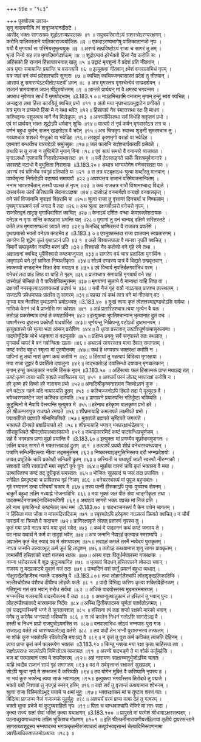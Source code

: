 +++
title = "१८३"

+++
पुरुषोत्तम उवाच-  
शृणु नारायणीश्रि त्वं शत्रूञ्जयानदीतटे ।  
आसीद् भक्तः सागराख्यः शूद्रोऽरण्यप्रपालकः ॥१ ॥
सपुत्रपरिवारोऽयं सशस्त्रोऽरण्यरक्षणम् ।  
करोति पालिकाताने पालिकाराज्ययोजितः ॥२ ॥
एकदाऽरण्यभागेषु पालिकातानजो नृपः ।  
ययौ वै मृगयार्थं सः परिमेयसुभृत्ययुक् ॥३ ॥
अरण्यं तत्प्रविष्टोऽयं राजा च सागरं तु तम् ।  
भृत्यं निन्ये सह तत्र मृगादिमार्गदर्शकम् ॥४ ॥
शूद्रोऽप्ययं हरेर्भक्तो हिंसां नैव करोति सः ।  
अहिंसको हि राजानं हिंसापापभयात् खलु ॥५ ॥
उद्वाटं मृगशून्यं वै प्रदेशं प्रति नीतवान् ।  
अत्र मृगाः समायान्ति प्रयान्ति च वसन्त्यपि ॥६ ॥
इत्युक्त्वा नीतवान् क्ष्मेशं वनपालाभिधं नृपम् ।  
यत्र जलं वनं रम्यं प्रदेशाश्चापि सुन्दराः ॥७ ॥
क्वचित् क्वचिज्जनवासास्तं प्रदेशं तु नीतवान् ।  
आसायं तु समारण्येऽटवीतोऽप्यटवीं भ्रमन् ॥८ ॥
अत्र मृगस्तत्र मृगश्चेत्येवं सम्प्रदर्शयन् ।  
राजानं भ्रामयामास जपन् श्रीपुरुषोत्तमम् ॥९ ॥
आन्तरे प्रार्थयन् मां वै क्षमस्व भगवन्मम ।  
अपराधं नृपेणात्र सार्धं वै मृगयोद्भवम् ॥3.183.१ ०॥
नाऽहमिच्छामि वनजान् मृगान् हन्तुं स्वयं क्वचित् ।  
अन्यद्वारा तथा हिंसा कारयितुं क्वचित् प्रभो ॥११ ॥
अतो मया नृपश्चाऽयमुद्वाटेन प्रणीयते ।  
यत्र मृगा न प्राप्यन्ते हिंसा मे न यथा भवेत् ॥१२॥
हिंसापापं नैव स्यात्तत्तथा रक्ष हि माधव ।  
कश्चिद्वन्यः पशुस्त्वत्र मार्गे नैव मिलेन्नृपम् ॥१३ ॥
अन्तर्यामिंस्तथा सर्वं विधेहि क्लृप्तनं प्रभो ।  
एवं मां प्रार्थयन् भक्तः शूद्रोऽपि धर्मवान् शुचिः ॥१४॥
यात्यग्रे तं नृपं कर्षन् मृगवासोऽत्र तत्र च ।  
वर्णनं बहुधा कुर्वन् राजन् खड्गोऽत्र वै भवेत् ॥१५॥
अत्र चित्रमृगः स्याच्च शृङ्गी सृमरश्चात्र तु ।  
गवयश्चात्र शशको गेण्डुको वा भवेदिह ॥१६॥
तरक्षुर्वा कृष्णमृगो वराहो वा भवेदिह ।  
एवमाशां बन्धयँश्च यात्यग्रेऽग्रे समुत्सुकः ॥१७॥
जलं फलानि राज्ञेश्चार्पयत्यपि प्रसेवते ।  
तथापि स तु राजा न तुष्टिमेति मृगान् विना ॥१८॥
एवं सायं समयो वै वनान्तरे व्यजायत ।  
मृगाऽलब्धौ नृपश्चापि निराशोऽप्यभवत्तदा ॥१ ९ ॥
सर्वे तेऽस्तङ्गते चार्के विशश्रमुर्वनान्तरे ।  
सरस्तटे वटाधो वै बुभुक्षिता निराशयाः ॥3.183.२०॥
अथात्र भाग्ययोगेन वनेचरस्तदा परः ।  
अरण्यं स्वं भ्रमित्वैव स्वगृहं प्रतियाति यः ॥२१ ॥
स तत्र वटवृक्षाऽधः श्रुत्वा शब्दाँस्तु मानवान् ।  
पार्श्वसृत्या निर्गतोऽपि वटाश्रयं समाययौ ॥२२॥
अपश्यत्तत्र राजानं परिमेयजनान्वितम् ।  
ननाम भावतश्चैतान् तस्थौ पप्रच्छ तं नृपम् ॥२३ ॥
कथं राजन्नत्र रात्रौ विश्रामश्चाद्य विद्यते ।  
दासवर्गस्य कार्यं चेत्तिष्ठामि सेवनाऽऽज्ञया ॥२४॥
दासोऽहं वनमार्गज्ञो वन्यज्ञो वनवासकृत् ।  
वने सर्वं विजानामि नृपाज्ञां वितरामि च ॥२५॥
श्रुत्वा राजा तु वृत्तान्तं दिनचर्यां च निष्फलाम् ।  
मृषामृगयाभ्रमणं सर्वं जगाद वै तदा ॥२६॥
अथ श्रुत्वा दक्षगर्वोऽपरो वनेचरो नृपम् ।  
राजन्नैतद्वनं तादृङ् मृगाधिवासितं क्वचित् ॥२७॥
केनाऽयं दर्शितः पन्थाः केवलक्लेशदायकः ।  
वनेऽत्र न मृगाः सन्ति काष्ठहारा भ्रमन्ति यत् ॥२८॥
मृगाणां तु वनं चान्यद् दक्षिणे सरितस्तटे ।  
वर्तते तत्र मृगयासाफल्यं जायते सदा ॥२९॥
केनचिद् भ्रामितस्त्वं वै राजन्नत्र प्रवर्तसे ।  
वृथाप्रयासो भवतो वनेऽत्र कष्टमेव ह ॥3.183.३ ०॥
एवमुक्तस्तदा राजा ज्ञातवान् स्वप्रतारणम् ।  
सागरेण हि शूद्रेण कृतं वृथाऽटनं प्रति ॥३ १ ॥
अहो विश्वासघाता वै मानवा नृपतिं क्वचित् ।  
विमार्गे सम्प्रकृष्यैव नयन्ति मरणं प्रति ॥३२॥
विश्वासो नैव कर्तव्यो वने गृहे रणे तथा ।  
अज्ञातानां क्वचिद् भूपैर्विश्वासे कष्टमाप्नुयात् ॥३३॥
सागरेण वयं चात्र प्रतारिता मृगार्थिनः ।  
अमृगाढ्ये वने दूरं भ्रामिता निष्फलीकृताः ॥३४॥
सोऽयं दण्डस्य पात्रं वै विद्यते छद्मवृत्तवान् ।  
त्यक्तव्यो दण्डदानेन शिक्षा देया मयाऽत्र ह ॥३५॥
एवं विचार्य नृपतिर्दक्षगर्वाभिधं परम् ।  
वनेचरं तदा प्राह तिष्ठ वा याहि ते गृहम् ॥३६॥
प्रातश्चात्र समायाहि मृगयार्थं वने सह ।  
दास्येऽहं चेप्सितं ते वै पारितोषिकमुत्तमम् ॥३७॥
मृगयाणां सुलाभे वै नान्यथा याहि तिष्ठ वा ।  
दक्षगर्वो नमस्कृत्याऽऽवश्यकतां प्रदर्श्य च ॥३८॥
ययौ नैजं गृहं रात्रौ नाऽऽयात् प्रातश्च तत्स्थलम् ।  
राजाऽपि क्रोधमापन्नः प्रातरेव तु सागरम् ॥३९॥
पप्रच्छ त्वं कथं त्वत्र वने मां नीतवान् वद ।  
मृगया यत्र नैवास्ति वृथाऽरण्ये भ्रमोऽभवत् ॥3.183.४० ॥
दुःखं त्वया कृतं त्वेतत्तस्माद्दण्ड्योऽसि सर्वथा ।  
मासिकं वेतनं त्वं वै प्राप्नोसि मम कोशतः ॥४१ ॥
अहं प्रतारितश्चात्र त्वया भृत्येन वै यतः ।  
ततोऽहं प्रकरोम्यत्र दण्डं ते कपटार्थिनम् ॥४२॥
इत्युक्त्वा भूपतिश्चान्यान् भृत्यानाह द्रुतं वचः ।  
पाषाणैरस्य दुष्टस्य प्रकोष्ठौ पादयोरिह ॥४३॥
चूर्णयन्तु निक्षिपन्तु वटोऽधो दुष्टमानवम् ।  
इत्युक्तास्ते परे भृत्या भटा आसन् प्ररोषिणः ॥४४॥
ते धृत्वा प्रस्तरान् कष्टाँश्चूर्णयामासुरुल्बणाः ।  
पादयोर्घूटिके चोभे भङ्क्त्वा तं वटमूलके ॥४५॥
प्रक्षिप्य प्रययुः सर्वे सनृपास्ते ततः स्थलात् ।  
मृगयार्थं चापरं वै वनं गर्वान्विताः खलाः ॥४६॥
अथाऽयं सागरस्तत्र मत्वा दैवात् समागतम् ।  
कष्टं रुरोद बहुधा स्मृत्वा मां पुरुषोत्तमम् ॥४७॥
कथं हे भगवन्नत्र भक्तरक्षां करोषि न ।  
पापिनां तु तथा नाशं कृष्ण कथं करोषि न ॥४८॥
हिंसायां तु महत्पापं विदित्वा मृगरक्षया ।  
मया राजा तूद्वारं वै प्रवर्तितो दयालुना ॥४९॥
त्वद्भक्तोऽहं दयासिन्धो दयावान् मृगबालकान् ।  
मृगान् हन्तुं कथङ्कारं नयामि हिंसकं नृपम् ॥3.183.५० ॥
अहिंसायाः फलं हिंसात्मकं प्राप्तं मयाऽद्य तत् ।  
कष्टं कृष्ण त्वया चापि सह्यते स्वाश्रितस्य यत् ॥५१ ॥
आश्चर्यं परमं त्वेतद् भक्तरक्षां करोषि न ।  
हरे कृष्ण हरे विष्णो हरे नारायण प्रभो ॥५२॥
अनादिश्रीकृष्णनारायण जिष्णोऽवनं कुरु ।  
वने वटेऽत्र गहने यदि नायास्यसि द्रुतम् ॥५३ ॥
कश्चिज्जनोऽपि दिवसे तदा मे मृत्युरत्र वै ।  
भवेच्चरणकष्टेन जलं कश्चिन्न दास्यति ॥५४॥
प्राणावने प्रयास्यन्ति गतिर्दुष्टा भविष्यति ।  
कुटुम्बिनो मे नैवापि वेत्स्यन्ति मृत्युमत्र मे ॥५५॥
हरेनाथ हरेकृष्ण बालकृष्ण प्रभो हरे ।  
हरे श्रीकम्भरापुत्र राधापते रमापते ॥५६॥
शीघ्रमायाहि कमलापते लक्ष्मीपते प्रभो ।  
पद्मावतीपते प्रज्ञापते श्रीमाणिकीपते ॥५७॥
मुक्तपते ब्रह्मपते सृष्टिपते जगत्पते ।  
भक्तपते दीनपते ब्रह्मप्रियापते हरे ॥५८॥
शीघ्रमायाहि भगवन् भक्तरक्षार्थदेहवान् ।  
सौराष्ट्राधिपते श्रीमद्गोपालबालकप्रभो ॥५९॥
कथङ्कारमिदं कष्टं पादसन्धिप्रचूर्णजम् ।  
सहे वै भगवन्नत्र प्राणा मूर्छा प्रयान्ति वै ॥3.183.६०॥
इत्युक्ता मां प्रणम्यैव मूर्छाभावमुपागतः ।  
लक्ष्मि यावत् सागरो मे भक्तस्तावदहं द्रुतम् ॥६१ ॥
तत्पार्श्वे प्रययौ शीघ्रं वनेचरस्वरूपवान् ।  
पत्राणि सन्धिनीवल्ल्या नीत्वा तद्रसमुत्तमम् ॥६२॥
निष्कास्याऽङ्गुलिभिस्तत्र ददौ भग्नप्रदेशयोः ।  
तावत् प्रघूटिके चापि प्रकोष्ठौ सन्धितौ द्रुतम् ॥६३॥
अस्थिनी च यथापूर्वं जातौ स्वस्थौ नीरुग्णकौ ।  
सशक्तौ चापि रक्ताढ्यौ मया स्पृष्टौ पुनः पुनः ॥६४॥
मूर्छाया वारणं चापि कृतं भक्तस्य वै मया ।  
उत्थापितश्च कष्टं तद् दूरीकृतं समस्ततः ॥६५॥
भोजितः सुप्रसादं च जलं तदा प्रपायितः ।  
स्नेहितः प्रेमदृष्ट्या च प्रापितश्च गृहं निजम् ॥६६ ॥
वनेचरस्वरूपं मां पुपूज बहुभावतः ।  
गृहे रम्यासनं दत्वा परिचर्यां चकार मे ॥६७॥
तस्य पत्नी हीरुकाऽपि पुत्राः पुत्र्यश्च सेवनम् ।  
चक्रुर्मे बहुधा लक्ष्मि मध्याह्ने भोजनादिभिः ॥६८॥
मया भुक्तं जलं पीतं सेवा चाङ्गीकृता तथा ।  
पादसम्मर्दनगात्रमर्दनादिस्वरूपिणी ॥६९॥
अथाऽयं सागरो भक्तः पप्रच्छ मां निजं प्रति ।  
हरे नाथ कृपासिन्धो कष्टमेतत् कथं मम ॥3.183.७० ॥
पादभञ्जनरूपं वै केन पापेन चागतम् ।  
न हिंसिता मया जीवा न मांसमदिरादिकम् ॥७१ ॥
स्पृश्यतेऽपि हरेकृष्ण नाऽसत्यं क्रियते क्वचित्॥
न चौर्यं पारदार्यं वा क्रियते वै कदाचन ॥७२॥
प्राणिरक्षाकृते त्वेतत् प्रतारणं नृपस्य तु ।  
कृतं मया प्रभो नाऽत्र पापं मया कृतं भवेत् ॥७३ ॥
कथं मे पादहननं कथं कष्टं जनस्य ते ।  
वद नाथ यथार्थं मे कर्म वा तादृशं भवेत् ॥७४॥
अत्र जन्मनि नैवाऽहं कृतवान्न स्मराम्यपि ।  
अज्ञातेन कृतं चेत् स्याद् वद मे संशयापहम् ॥७५॥
तदाऽहं कमले तस्मै न्यवेदयं पुराकृतम् ।  
नाऽत्र जन्मनि तस्याऽभूत् कर्म क्रूरं हि तादृशम् ॥७६॥
ततोऽहं कथयामास शृणु सागर प्राक्कृतम् ।  
त्वमासीर्वै हस्तिपको राज्ञो गजस्य रक्षकः ॥७७॥
अस्य राज्ञः पितुर्धर्मपालस्य गजरक्षकः ।  
नाम्ना धरोदरस्त्वं वै शूद्रः कुटुम्बवानिह ॥७८ ॥
भृत्यतां विदधन् हस्तिपालने त्वेकदा भवान् ।  
गजस्य तु मदप्राकट्ये युवानं गजं तदा ॥७९॥
उन्मादिनं वशं कर्तुं प्रयत्नं बहुधा व्यधात् ।  
गोक्षुराद्यैर्लोहजैश्च न्यस्तैः पादतलेषु वै ॥3.183.८०॥
तथा लोहार्गलैश्चापि लोहशृङ्खलिकादिभिः ।  
भल्लैश्चोग्रैश्च वंशैश्च दीर्घैश्च लोहजैः फलैः ॥८ १ ॥
पादौ विभिद्य करिणः कृत्वा शक्तिविहीनकम् ।  
गतिशून्यं गतं तत्र भवान् रुरोध सर्वथा ॥८२ ॥
अधिकं पादयोस्तस्य मूढमारममारयत् ।  
भग्नमस्थि गजस्यापि पादस्यैकस्य वै तदा ॥८३ ॥
अथाप्युत्थातुकामं तं हस्तिनं तु भवान् पुनः ।  
लोहदण्डैश्चाग्रपदे मारयामास निर्दयः ॥८४॥
अस्थि द्वितीयपादस्य चूर्णतां पार्श्वतोऽगमत् ।  
एवं पादद्वयास्थिनी भग्ने ते क्रूरतावशात् ॥८५ ॥
हस्तिना त्वं तदा शप्तो रक्षको मारको भवान् ।  
ममैव तु करेणैव भग्नपादो भविष्यसि ॥८६ ॥
स त्वं कालेन निधनं गतोऽसि सागरोऽद्य वै ।  
हस्ती च निधनं प्राप्रो राजपुत्रोऽयमस्ति सः ॥८७॥
वनपालाभिधः सोऽयं भग्नपादः पुरा गजः ।  
राजाऽद्य वर्तते त्वं चारण्यपालोऽद्य वर्तसे ॥८८ ॥
तव पादौ तेन भग्नौ पुराभग्नस्य तत्फलम् ।  
मा शोकं कुरु भक्तोऽसि रक्षितोऽसि मयाऽद्य वै ॥८९॥
न कृतं तु पुरा कर्म कञ्चित् त्यजति देहिनम् ।  
त्वया प्राप्तं कृतं कर्म फलरूपेण भक्तक ॥3.183.९०॥
किन्तु भक्त्या मया रक्षा कृता चाहिंसया तव ।  
राज्ञोऽपराधः स्वल्पोऽपि निमित्तोऽत्र व्यजायत ॥९१ ॥
अरण्ये पादभङ्गे ते मा शोकं कर्तुमर्हसि ।  
भज मां परमात्मानं पश्य मे रूपमैश्वरम् ॥९२॥
अहं नारायणः साक्षाच्चतुर्भुजोऽस्मि चागतः ।  
याहि त्वद्यैव राजानं सायं गृहं समागतम् ॥९३॥
वद मे सर्ववृत्तान्तं रक्षाकरं सुखप्रदम् ।  
सोऽपि श्रुत्वा नृपो मे सम्भजनं वै करिष्यति ॥९४॥
तव योगेन मुक्तिं वै करिष्यामि नृपस्य ह ।  
मा भयं कुरु भक्तेन्द्र त्वया साकं भवाम्यहम् ॥९५॥
इत्युक्त्वा भगवाँस्तत्र तिरोदधे तु पद्मजे ।  
भक्तो ययौ निशायां तु नृपगृहं स्मरन् हरिम् ॥९६॥
राज्ञे सर्वं तु वृत्तान्तं कथयामास शोभनम् ।  
श्रुत्वा राजा विस्मितोऽभूद् ययाचे च क्षमां मुहुः ॥९७॥
भक्तरक्षाकरं मां च तुष्टाव शरणं गतः ।  
विदित्वा प्राग्जन्म नैजं गजात्मकं मुहुर्मुहुः ॥९८॥
आश्चर्यं परमं प्राप्य मत्वा देहं तु गत्वरम् ।  
भक्तो भूत्वा प्रभेजे मां कुटुम्बसहितो नृपः ॥९९॥
पिता च बान्धवाश्चापि भेजिरे मां ततः सदा ।  
कृत्वा राज्यं सतां सेवां भक्तिं कृत्वा यथाक्षणम् ॥3.183.१०० ॥
प्रापुस्ते मां परमेशं श्रीधामाऽक्षरसत्पदम् ।  
पठनाच्छ्रवणाच्चास्य लक्ष्मि भुक्तिश्च मोक्षणम् ॥१०१ ॥
इति श्रीलक्ष्मीनारायणीयसंहितायां तृतीये द्वापरसन्ताने सागराख्यशूद्रस्य भग्नपादस्य भगवत्कृतनीरुजपादत्वं तत्पूर्वभववृत्तान्तं चेत्यादिनिरूपणनामा त्र्यशीत्यधिकशततमोऽध्यायः ॥१८३ ॥
    
